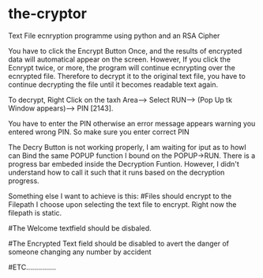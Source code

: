 # the-cryptor

Text File ecnryption programme using python and an RSA Cipher

You have to click the Encrypt Button Once, and the results of encrypted data will automatical appear on the screen. However, If you click the Ecnrypt twice, or more, the program will continue ecnrypting over the ecnrypted file. Therefore to decrypt it to the original text file, you have to continue decrypting the file until it becomes readable text again.

To decrypt, Right Click on the taxh Area--> Select RUN--> (Pop Up tk Window appears)--> PIN [2143].

You have to enter the PIN otherwise an error message appears warning you entered wrong PIN. So make sure you enter correct PIN

The Decry Button is not working properly, I am waiting for iput as to howI can Bind the same POPUP function I bound on the POPUP->RUN. 
There is a progress bar embeded inside the Decryption Funtion. However, I didn't understand how to call it such that it runs based on the decryption progress.

Something else I want to achieve is this: 
  #Files should encrypt to the Filepath I choose upon selecting the text file to encrypt. Right now the filepath is static.
  
  #The Welcome textfield should be disbaled.
  
  #The Encrypted Text field should be disabled to avert the danger of someone changing any number by accident
  
  #ETC...............

